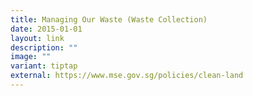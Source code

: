 ```yaml
---
title: Managing Our Waste (Waste Collection)
date: 2015-01-01
layout: link
description: ""
image: ""
variant: tiptap
external: https://www.mse.gov.sg/policies/clean-land
---
```

